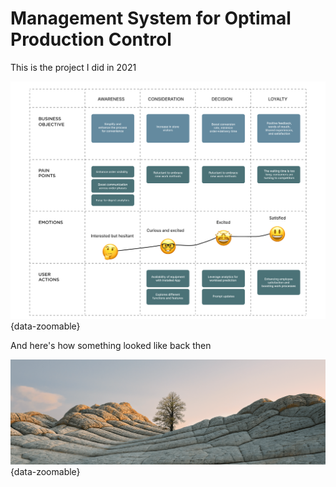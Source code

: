 # Management System for Optimal Production Control

This is the project I did in 2021

![Alt text](../images/proj-1-user-journey.png){data-zoomable}

And here's how something looked like back then

![Alt text](../images/proj-1-tree.png){data-zoomable}

